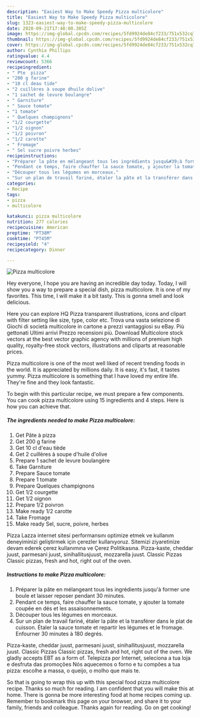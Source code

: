 ```yaml
---
description: "Easiest Way to Make Speedy Pizza multicolore"
title: "Easiest Way to Make Speedy Pizza multicolore"
slug: 1323-easiest-way-to-make-speedy-pizza-multicolore
date: 2020-09-21T17:48:00.305Z
image: https://img-global.cpcdn.com/recipes/5fd9924de84cf233/751x532cq70/pizza-multicolore-photo-principale-de-la-recette.jpg
thumbnail: https://img-global.cpcdn.com/recipes/5fd9924de84cf233/751x532cq70/pizza-multicolore-photo-principale-de-la-recette.jpg
cover: https://img-global.cpcdn.com/recipes/5fd9924de84cf233/751x532cq70/pizza-multicolore-photo-principale-de-la-recette.jpg
author: Cynthia Phillips
ratingvalue: 4.4
reviewcount: 5366
recipeingredient:
- " Pte  pizza"
- "200 g farine"
- "10 cl deau tide"
- "2 cuillères à soupe dhuile dolive"
- "1 sachet de levure boulangre"
- " Garniture"
- " Sauce tomate"
- "1 tomate"
- " Quelques champignons"
- "1/2 courgette"
- "1/2 oignon"
- "1/2 poivron"
- "1/2 carotte"
- " Fromage"
- " Sel sucre poivre herbes"
recipeinstructions:
- "Préparer la pâte en mélangeant tous les ingrédients jusqu&#39;à former une boule et laisser reposer pendant 30 minutes."
- "Pendant ce temps, faire chauffer la sauce tomate, y ajouter la tomate coupée en dés et les assaisonnements."
- "Découper tous les légumes en morceaux."
- "Sur un plan de travail fariné, étaler la pâte et la transférer dans le plat de cuisson. Étaler la sauce tomate et repartir les légumes et le fromage. Enfourner 30 minutes à 180 degrés."
categories:
- Recipe
tags:
- pizza
- multicolore

katakunci: pizza multicolore 
nutrition: 277 calories
recipecuisine: American
preptime: "PT38M"
cooktime: "PT45M"
recipeyield: "4"
recipecategory: Dinner

---
```



![Pizza multicolore](https://img-global.cpcdn.com/recipes/5fd9924de84cf233/751x532cq70/pizza-multicolore-photo-principale-de-la-recette.jpg)

Hey everyone, I hope you are having an incredible day today. Today, I will show you a way to prepare a special dish, pizza multicolore. It is one of my favorites. This time, I will make it a bit tasty. This is gonna smell and look delicious.

Here you can explore HQ Pizza transparent illustrations, icons and clipart with filter setting like size, type, color etc. Trova una vasta selezione di Giochi di società multicolore in cartone a prezzi vantaggiosi su eBay. Più gettonati Ultimi arrivi Prezzo recensioni più. Download Multicolore stock vectors at the best vector graphic agency with millions of premium high quality, royalty-free stock vectors, illustrations and cliparts at reasonable prices.

Pizza multicolore is one of the most well liked of recent trending foods in the world. It is appreciated by millions daily. It is easy, it's fast, it tastes yummy. Pizza multicolore is something that I have loved my entire life. They're fine and they look fantastic.


To begin with this particular recipe, we must prepare a few components. You can cook pizza multicolore using 15 ingredients and 4 steps. Here is how you can achieve that.

<!--inarticleads1-->

##### The ingredients needed to make Pizza multicolore:

1. Get  Pâte à pizza
1. Get 200 g farine
1. Get 10 cl d&#39;eau tiède
1. Get 2 cuillères à soupe d&#39;huile d&#39;olive
1. Prepare 1 sachet de levure boulangère
1. Take  Garniture
1. Prepare  Sauce tomate
1. Prepare 1 tomate
1. Prepare  Quelques champignons
1. Get 1/2 courgette
1. Get 1/2 oignon
1. Prepare 1/2 poivron
1. Make ready 1/2 carotte
1. Take  Fromage
1. Make ready  Sel, sucre, poivre, herbes


Pizza Lazza internet sitesi performansını optimize etmek ve kullanım deneyiminizi geliştirmek için çerezler kullanıyoruz. Sitemizi ziyaretinize devam ederek çerez kullanımına ve Çerez Politikasına. Pizza-kaste, cheddar juust, parmesani juust, sinihallitusjuust, mozzarella juust. Classic Pizzas Classic pizzas, fresh and hot, right out of the oven. 

<!--inarticleads2-->

##### Instructions to make Pizza multicolore:

1. Préparer la pâte en mélangeant tous les ingrédients jusqu&#39;à former une boule et laisser reposer pendant 30 minutes.
1. Pendant ce temps, faire chauffer la sauce tomate, y ajouter la tomate coupée en dés et les assaisonnements.
1. Découper tous les légumes en morceaux.
1. Sur un plan de travail fariné, étaler la pâte et la transférer dans le plat de cuisson. Étaler la sauce tomate et repartir les légumes et le fromage. Enfourner 30 minutes à 180 degrés.


Pizza-kaste, cheddar juust, parmesani juust, sinihallitusjuust, mozzarella juust. Classic Pizzas Classic pizzas, fresh and hot, right out of the oven. We gladly accepts EBT as a form of. Telepizza por Internet, seleciona a tua loja e desfruta das promoções Nós aquecemos o forno e tu compões a tua pizza: escolhe a massa, o queijo, o molho que mais te. 

So that is going to wrap this up with this special food pizza multicolore recipe. Thanks so much for reading. I am confident that you will make this at home. There is gonna be more interesting food at home recipes coming up. Remember to bookmark this page on your browser, and share it to your family, friends and colleague. Thanks again for reading. Go on get cooking!
